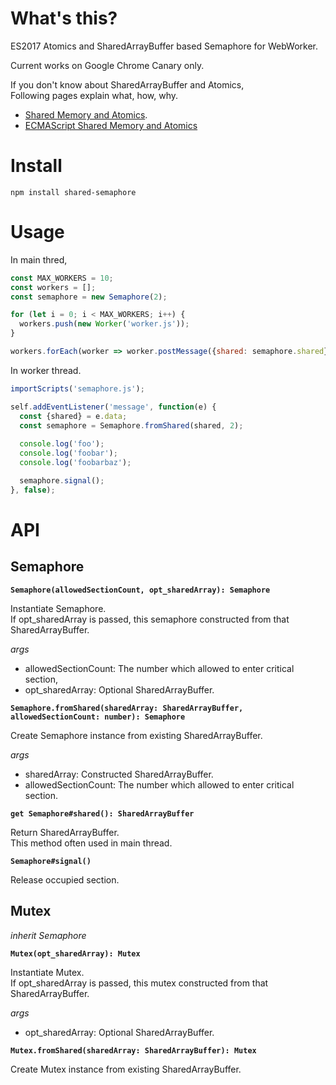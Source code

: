 # What's this?

ES2017 Atomics and SharedArrayBuffer based Semaphore for WebWorker.

Current works on Google Chrome Canary only.

If you don't know about SharedArrayBuffer and Atomics,  
Following pages explain what, how, why.  
* [Shared Memory and Atomics](https://github.com/tc39/ecmascript_sharedmem).  
* [ECMAScript Shared Memory and Atomics](http://tc39.github.io/ecmascript_sharedmem/shmem.html#Overview)

# Install

```
npm install shared-semaphore
```

# Usage

In main thred,

```javascript
const MAX_WORKERS = 10;
const workers = [];
const semaphore = new Semaphore(2);

for (let i = 0; i < MAX_WORKERS; i++) {
  workers.push(new Worker('worker.js'));
}

workers.forEach(worker => worker.postMessage({shared: semaphore.shared}));
```

In worker thread.

```javascript
importScripts('semaphore.js');

self.addEventListener('message', function(e) {
  const {shared} = e.data;
  const semaphore = Semaphore.fromShared(shared, 2);
  
  console.log('foo');
  console.log('foobar');
  console.log('foobarbaz');

  semaphore.signal();
}, false);

```

# API

## Semaphore

**`Semaphore(allowedSectionCount, opt_sharedArray): Semaphore`**

Instantiate Semaphore.  
If opt_sharedArray is passed, this semaphore constructed from that SharedArrayBuffer.

*args*

* allowedSectionCount: The number which allowed to enter critical section,
* opt_sharedArray: Optional SharedArrayBuffer.


**`Semaphore.fromShared(sharedArray: SharedArrayBuffer, allowedSectionCount: number): Semaphore`**

Create Semaphore instance from existing SharedArrayBuffer.

*args*

* sharedArray: Constructed SharedArrayBuffer.
* allowedSectionCount: The number which allowed to enter critical section.


**`get Semaphore#shared(): SharedArrayBuffer`**

Return SharedArrayBuffer.  
This method often used in main thread.


**`Semaphore#signal()`**

Release occupied section.


## Mutex

*inherit Semaphore* 

**`Mutex(opt_sharedArray): Mutex`**

Instantiate Mutex.  
If opt_sharedArray is passed, this mutex constructed from that SharedArrayBuffer.

*args*

* opt_sharedArray: Optional SharedArrayBuffer.

**`Mutex.fromShared(sharedArray: SharedArrayBuffer): Mutex`**

Create Mutex instance from existing SharedArrayBuffer.
